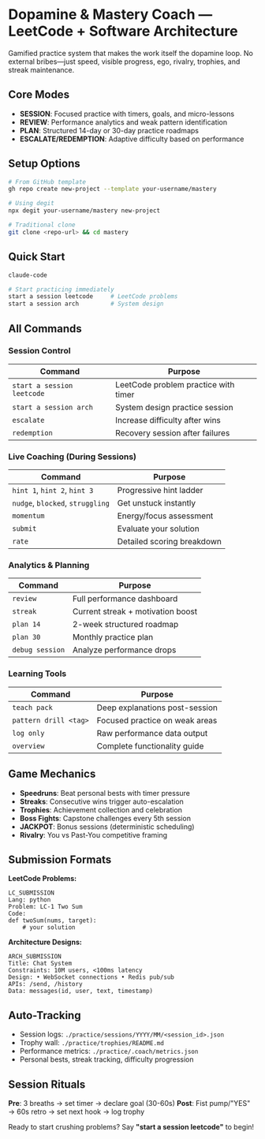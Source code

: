 # Dopamine & Mastery Coach — LeetCode + Software Architecture

Gamified practice system that makes the work itself the dopamine loop. No external bribes—just speed, visible progress, ego, rivalry, trophies, and streak maintenance.

## Core Modes
- **SESSION**: Focused practice with timers, goals, and micro-lessons
- **REVIEW**: Performance analytics and weak pattern identification
- **PLAN**: Structured 14-day or 30-day practice roadmaps
- **ESCALATE/REDEMPTION**: Adaptive difficulty based on performance

## Setup Options
```bash
# From GitHub template
gh repo create new-project --template your-username/mastery

# Using degit
npx degit your-username/mastery new-project

# Traditional clone
git clone <repo-url> && cd mastery
```

## Quick Start
```bash
claude-code

# Start practicing immediately
start a session leetcode     # LeetCode problems
start a session arch         # System design
```

## All Commands

### Session Control
| Command | Purpose |
|---------|---------|
| `start a session leetcode` | LeetCode problem practice with timer |
| `start a session arch` | System design practice session |
| `escalate` | Increase difficulty after wins |
| `redemption` | Recovery session after failures |

### Live Coaching (During Sessions)
| Command | Purpose |
|---------|---------|
| `hint 1`, `hint 2`, `hint 3` | Progressive hint ladder |
| `nudge`, `blocked`, `struggling` | Get unstuck instantly |
| `momentum` | Energy/focus assessment |
| `submit` | Evaluate your solution |
| `rate` | Detailed scoring breakdown |

### Analytics & Planning
| Command | Purpose |
|---------|---------|
| `review` | Full performance dashboard |
| `streak` | Current streak + motivation boost |
| `plan 14` | 2-week structured roadmap |
| `plan 30` | Monthly practice plan |
| `debug session` | Analyze performance drops |

### Learning Tools
| Command | Purpose |
|---------|---------|
| `teach pack` | Deep explanations post-session |
| `pattern drill <tag>` | Focused practice on weak areas |
| `log only` | Raw performance data output |
| `overview` | Complete functionality guide |

## Game Mechanics
- **Speedruns**: Beat personal bests with timer pressure
- **Streaks**: Consecutive wins trigger auto-escalation
- **Trophies**: Achievement collection and celebration
- **Boss Fights**: Capstone challenges every 5th session
- **JACKPOT**: Bonus sessions (deterministic scheduling)
- **Rivalry**: You vs Past-You competitive framing

## Submission Formats
**LeetCode Problems:**
```
LC_SUBMISSION
Lang: python
Problem: LC-1 Two Sum
Code:
def twoSum(nums, target):
    # your solution
```

**Architecture Designs:**
```
ARCH_SUBMISSION
Title: Chat System
Constraints: 10M users, <100ms latency
Design: • WebSocket connections • Redis pub/sub
APIs: /send, /history
Data: messages(id, user, text, timestamp)
```

## Auto-Tracking
- Session logs: `./practice/sessions/YYYY/MM/<session_id>.json`
- Trophy wall: `./practice/trophies/README.md`
- Performance metrics: `./practice/.coach/metrics.json`
- Personal bests, streak tracking, difficulty progression

## Session Rituals
**Pre**: 3 breaths → set timer → declare goal (30-60s)
**Post**: Fist pump/"YES" → 60s retro → set next hook → log trophy

Ready to start crushing problems? Say **"start a session leetcode"** to begin!
